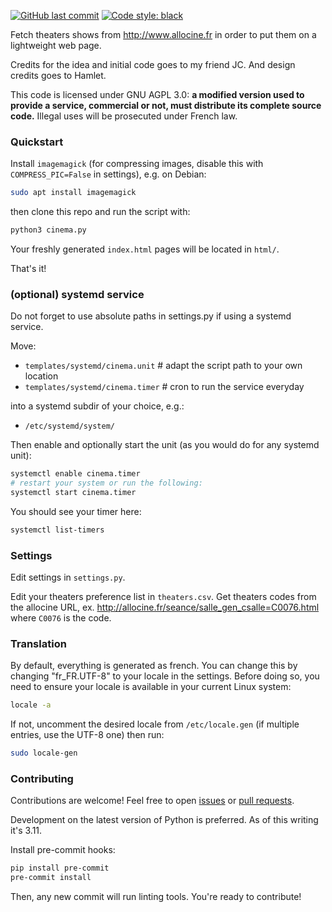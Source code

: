 [![GitHub last commit](https://img.shields.io/github/last-commit/baptabl/cinema?style=flat-square)](https://github.com/baptabl/cinema/commits)  [![Code style: black](https://img.shields.io/badge/code%20style-black-000000.svg)](https://github.com/psf/black)

Fetch theaters shows from http://www.allocine.fr in order to put them on a lightweight web page.

Credits for the idea and initial code goes to my friend JC. And design credits goes to Hamlet.

This code is licensed under GNU AGPL 3.0: **a modified version used to provide a service, commercial or not, must distribute its complete source code.**
Illegal uses will be prosecuted under French law.


### Quickstart
Install `imagemagick` (for compressing images, disable this with `COMPRESS_PIC=False` in settings), e.g. on Debian:
```sh
sudo apt install imagemagick
```

then clone this repo and run the script with:
```sh
python3 cinema.py
```

Your freshly generated `index.html` pages will be located in `html/`.

That's it!


### (optional) systemd service
Do not forget to use absolute paths in settings.py if using a systemd service.

Move:
- `templates/systemd/cinema.unit`   # adapt the script path to your own location
- `templates/systemd/cinema.timer`  # cron to run the service everyday

into a systemd subdir of your choice, e.g.:
- `/etc/systemd/system/`

Then enable and optionally start the unit (as you would do for any systemd unit):
```sh
systemctl enable cinema.timer
# restart your system or run the following:
systemctl start cinema.timer
```

You should see your timer here:
```sh
systemctl list-timers
```


### Settings
Edit settings in `settings.py`.

Edit your theaters preference list in `theaters.csv`. Get theaters codes from the allocine URL,
ex. http://allocine.fr/seance/salle_gen_csalle=C0076.html where `C0076` is the code.


### Translation
By default, everything is generated as french. You can change this by changing "fr_FR.UTF-8" to your locale in the settings.
Before doing so, you need to ensure your locale is available in your current Linux system:
```sh
locale -a
```

If not, uncomment the desired locale from `/etc/locale.gen` (if multiple entries, use the UTF-8 one) then run:
```sh
sudo locale-gen
```


### Contributing
Contributions are welcome! Feel free to open [issues](https://github.com/baptabl/cinema/issues) or [pull requests](https://github.com/baptabl/cinema/pulls).

Development on the latest version of Python is preferred. As of this writing it's 3.11.

Install pre-commit hooks:
```sh
pip install pre-commit
pre-commit install
```

Then, any new commit will run linting tools. You're ready to contribute!
